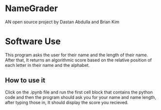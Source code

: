 # NameGrader
AN open source project by Dastan Abdulla and Brian Kim

# Software Use
This program asks the user for their name and the length of their name. After that, It returns an algorithmic score based on the relative position of each letter in their name and the alphabet.

## How to use it
Click on the .ipynb file and run the first cell block that contains the python code and then the program should ask you for your name and name length, after typing those in, It should display the score you recieved.
